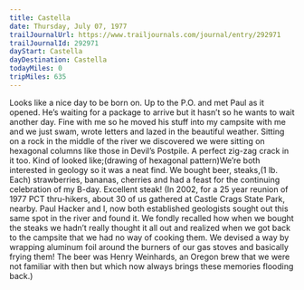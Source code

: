 ```yaml
---
title: Castella
date: Thursday, July 07, 1977
trailJournalUrl: https://www.trailjournals.com/journal/entry/292971
trailJournalId: 292971
dayStart: Castella
dayDestination: Castella
todayMiles: 0
tripMiles: 635
---
```

Looks like a nice day to be born on. Up to the P.O. and met Paul as it opened. He’s waiting for a package to arrive but it hasn’t so he wants to wait another day. Fine with me so he moved his stuff into my campsite with me and we just swam, wrote letters and lazed in the beautiful weather. Sitting on a rock in the middle of the river we discovered we were sitting on hexagonal columns like those in Devil’s Postpile. A perfect zig-zag crack in it too. Kind of looked like;(drawing of hexagonal pattern)We’re both interested in geology so it was a neat find. We bought beer, steaks,(1 lb. Each) strawberries, bananas, cherries and had a feast for the continuing celebration of my B-day. Excellent steak!
(In 2002, for a 25 year reunion of 1977 PCT thru-hikers, about 30 of us gathered at Castle Crags State Park, nearby. Paul Hacker and I, now both established geologists sought out this same spot in the river and found it. We fondly recalled how when we bought the steaks we hadn’t really thought it all out and realized when we got back to the campsite that we had no way of cooking them. We devised a way by wrapping aluminum foil around the burners of our gas stoves and basically frying them! The beer was Henry Weinhards, an Oregon brew that we were not familiar with then but which now always brings these memories flooding back.)
